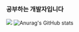 ### 공부하는 개발자입니다

<!--
**Ahnwonseok/Ahnwonseok** is a ✨ _special_ ✨ repository because its `README.md` (this file) appears on your GitHub profile.

Here are some ideas to get you started:

- 🔭 I’m currently working on ...
- 🌱 I’m currently learning ...
- 👯 I’m looking to collaborate on ...
- 🤔 I’m looking for help with ...
- 💬 Ask me about ...
- 📫 How to reach me: ...
- 😄 Pronouns: ...
- ⚡ Fun fact: ...
-->

<a href="https://wonseokan.tistory.com" target="_blank"><img src="https://img.shields.io/badge/Tistory-FF5500?style=for-the-badge&logo=Tistory&logoColor=FFFFFF"/></a>
![Anurag's GitHub stats](https://github-readme-stats.vercel.app/api?username=anwonseok&show_icons=true&theme=radical)
